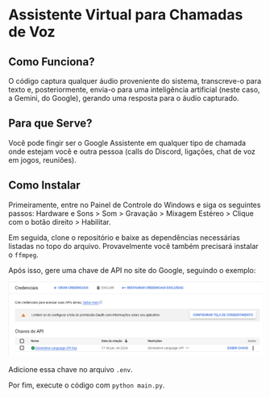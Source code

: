 # Assistente Virtual para Chamadas de Voz

## Como Funciona?

O código captura qualquer áudio proveniente do sistema, transcreve-o para texto e, posteriormente, envia-o para uma inteligência artificial (neste caso, a Gemini, do Google), gerando uma resposta para o áudio capturado.

## Para que Serve?

Você pode fingir ser o Google Assistente em qualquer tipo de chamada onde estejam você e outra pessoa (calls do Discord, ligações, chat de voz em jogos, reuniões).

## Como Instalar

Primeiramente, entre no Painel de Controle do Windows e siga os seguintes passos: Hardware e Sons > Som > Gravação > Mixagem Estéreo > Clique com o botão direito > Habilitar.

Em seguida, clone o repositório e baixe as dependências necessárias listadas no topo do arquivo. Provavelmente você também precisará instalar o `ffmpeg`.

Após isso, gere uma chave de API no site do Google, seguindo o exemplo:

![Site do Google](./.github/google.png)

Adicione essa chave no arquivo `.env`.

Por fim, execute o código com `python main.py`.